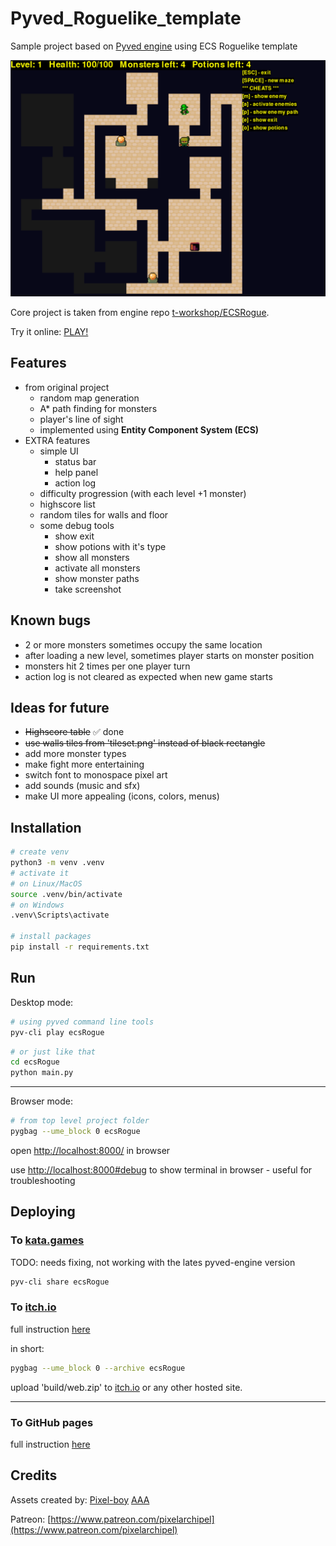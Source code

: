 # Pyved_Roguelike_template

Sample project based on [Pyved engine](https://github.com/gaudiatech/pyved-engine) using ECS Roguelike template

![screenshot](/screenshots/screenshot.png)

Core project is taken from engine repo [t-workshop/ECSRogue](https://github.com/gaudiatech/pyved-engine/tree/master/t-workshop/ECSRogue).

Try it online:
[PLAY!](https://hubertrex.github.io/Pyved_Roguelike_template/)

## Features

* from original project
  * random map generation
  * A* path finding for monsters
  * player's line of sight
  * implemented using **Entity Component System (ECS)**
* EXTRA features
  * simple UI
    * status bar
    * help panel
    * action log
  * difficulty progression (with each level +1 monster)
  * highscore list
  * random tiles for walls and floor
  * some debug tools
    * show exit
    * show potions with it's type
    * show all monsters
    * activate all monsters
    * show monster paths
    * take screenshot

## Known bugs

* 2 or more monsters sometimes occupy the same location
* after loading a new level, sometimes player starts on monster position
* monsters hit 2 times per one player turn
* action log is not cleared as expected when new game starts

## Ideas for future

* ~~Highscore table~~ ✅ done
* ~~use walls tiles from 'tileset.png' instead of black rectangle~~
* add more monster types
* make fight more entertaining
* switch font to monospace pixel art
* add sounds (music and sfx)
* make UI more appealing (icons, colors, menus)

## Installation

```bash
# create venv
python3 -m venv .venv
# activate it
# on Linux/MacOS
source .venv/bin/activate
# on Windows
.venv\Scripts\activate

# install packages
pip install -r requirements.txt

```

## Run

Desktop mode:

```bash
# using pyved command line tools
pyv-cli play ecsRogue
```

```bash
# or just like that
cd ecsRogue
python main.py
```

***

Browser mode:

```bash
# from top level project folder
pygbag --ume_block 0 ecsRogue
```

open [http://localhost:8000/]() in browser

use [http://localhost:8000#debug]() to show terminal in browser - useful for troubleshooting

## Deploying

### To [kata.games](https://kata.games/)

TODO: needs fixing, not working with the lates pyved-engine version

```bash
pyv-cli share ecsRogue
```

### To [itch.io](https://itch.io/)

full instruction [here](https://pygame-web.github.io/wiki/pygbag/itch.io/)

in short:

```bash
pygbag --ume_block 0 --archive ecsRogue
```

upload 'build/web.zip' to [itch.io](https://itch.io/) or any other hosted site.

***

### To GitHub pages

full instruction [here](https://pygame-web.github.io/wiki/pygbag/github.io/)

## Credits

Assets created by:
[Pixel-boy](https://pixel-boy.itch.io/)
[AAA](https://www.instagram.com/challenger.aaa/?hl=fr)

Patreon: [https://www.patreon.com/pixelarchipel](https://www.patreon.com/pixelarchipel)